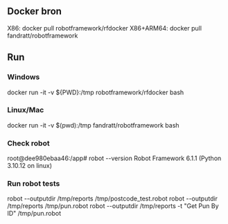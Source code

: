 ## Docker bron

X86: docker pull robotframework/rfdocker
X86+ARM64: docker pull fandratt/robotframework

## Run
### Windows
docker run -it -v ${PWD}:/tmp robotframework/rfdocker bash

### Linux/Mac
docker run -it -v $(pwd):/tmp fandratt/robotframework bash

### Check robot
root@dee980ebaa46:/app# robot --version
Robot Framework 6.1.1 (Python 3.10.12 on linux)

### Run robot tests
robot --outputdir /tmp/reports /tmp/postcode_test.robot
robot --outputdir /tmp/reports /tmp/pun.robot
robot --outputdir /tmp/reports -t "Get Pun By ID" /tmp/pun.robot
